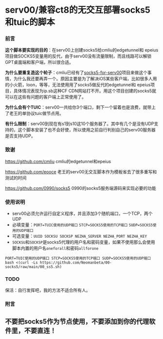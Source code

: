 # serv00/兼容ct8的无交互部署socks5和tuic的脚本

### 前言
**这个脚本要实现的目的**：在serv00上创建socks5给cmliu的edgetunnel和 epeius项目做SOCKS5变量用的反代，由于serv00没有流量限制，而且线路可以解锁GPT桌面端和客户端，所以很合适。

**为什么要重复造这个轮子**：cmliu已经有了[socks5-for-serv00](https://github.com/cmliu/socks5-for-serv00 "socks5-for-serv00")项目来做这个事情，为什么我还要再弄一个。原因主要是为了解决iOS某些客户端，比如很多人用的小火箭，loon，等等，无法使用用了socks5做反代的edgetunnel和 epeius项目，具体情况表现为ip.sb这种CF CDN网站打不开。用这个项目创建的socks5就可以在这些有问题的客户端上正常使用了。

**为什么会有个TUIC**：serv00一共给你3个端口，剩下一个留着也是浪费，就带上了老王的单协议tuic做节点用。

**有什么限制**：serv00到现在有s1到s10这10个服务器了。其中有几个是没有UDP支持的，这个脚本安装了也不会好使，所以使用之前自行判别自己的serv00服务器是否支持UDP。

### 致谢
https://github.com/cmliu cmliu的edgetunnel和epeius

https://github.com/eooce 老王的serv00无交互脚本作为模板省去了很多重写和测试的时间

https://github.com/0990/socks5 0990的socks5服务端源码来实现必要的功能

### 使用说明
- serv00必须允许运行自定义程序，并且添加3个随机端口，一个TCP，两个UDP
- 必填变量：`PORT=TUIC使用的UDP端口` `STCP=SOCKS5使用的TCP端口` `SUDP=SOCKS5使用的UDP端口`
- 可选变量：`UUID SOCKSU SOCKSP NEZHA_SERVER NEZHA_PORT NEZHA_KEY`
- `SOCKSU`和`SOCKSP`是socks5代理的用户名和密码变量，如果不使用那么会使用脚本内置的用户名`oneforall`和密码`allforone`

```
PORT=TUIC使用的UDP端口 STCP=SOCKS5使用的TCP端口 SUDP=SOCKS5使用的UDP端口 bash <(curl -Ls https://github.com/Neomanbeta/00-socks5/raw/main/00_ss5.sh)
```

### TODO
保活：自行发挥吧，我的方法不适合所有人。

### 附言
## 不要把socks5作为节点使用，不要添加到你的代理软件里，不要直连！
